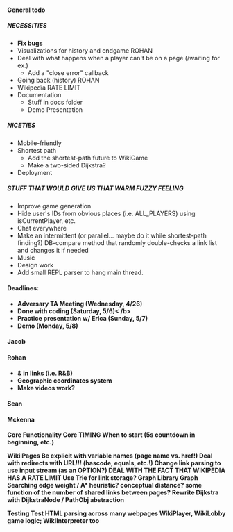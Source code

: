 #### General todo
##### NECESSITIES
- <b>Fix bugs</b>
- Visualizations for history and endgame ROHAN
- Deal with what happens when a player can't be on a page (/waiting for ex.)
  - Add a "close error" callback
- Going back (history) ROHAN
- Wikipedia RATE LIMIT
- Documentation
  - Stuff in docs folder
  - Demo Presentation
##### NICETIES
- Mobile-friendly
- Shortest path
  - Add the shortest-path future to WikiGame
  - Make a two-sided Dijkstra?
- Deployment
##### STUFF THAT WOULD GIVE US THAT WARM FUZZY FEELING
- Improve game generation
- Hide user's IDs from obvious places (i.e. ALL_PLAYERS) using isCurrentPlayer, etc.
- Chat everywhere
- Make an intermittent (or parallel... maybe do it while shortest-path finding?) DB-compare method that randomly double-checks a link list and changes it if needed
- Music
- Design work
- Add small REPL parser to hang main thread.

#### Deadlines:
- <b>Adversary TA Meeting (Wednesday, 4/26)</b>
- <b>Done with coding (Saturday, 5/6)<  /b>
- <b>Practice presentation w/ Erica (Sunday, 5/7)</b>
- <b>Demo (Monday, 5/8)</b>

#### Jacob

#### Rohan
- & in links (i.e. R&B)
- Geographic coordinates system
- Make videos work?

#### Sean

#### Mckenna
Core Functionality
  Core
      TIMING
          When to start (5s countdown in beginning, etc.)

Wiki Pages
    Be explicit with variable names (page name vs. href!)
    Deal with redirects with URL!!! (hascode, equals, etc.!)
    Change link parsing to use input stream (as an OPTION?)
    DEAL WITH THE FACT THAT WIKIPEDIA HAS A RATE LIMIT
    Use Trie for link storage?
    Graph Library
        Graph Searching
             edge weight / A* heuristic?
                conceptual distance?
                some function of the number of shared links between pages?
            Rewrite Dijkstra with DijkstraNode / PathObj abstraction

Testing
    Test HTML parsing across many webpages
WikiPlayer, WikiLobby game logic; WikIInterpreter too
